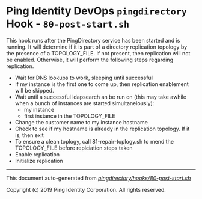 
# Ping Identity DevOps `pingdirectory` Hook - `80-post-start.sh`
This hook runs after the PingDirectory service has been started and is running.  It
will determine if it is part of a directory replication topology by the presence
of a TOPOLOGY_FILE.  If not present, then replication will not be enabled.  Otherwise,
it will perform the following steps regarding replication.

- Wait for DNS lookups to work, sleeping until successful
- If my instance is the first one to come up, then replication enablement will be skipped.
- Wait until a successful ldapsearch an be run on (this may take awhile when a bunch of instances are started simultaneiously):
  - my instance
  - first instance in the TOPOLOGY_FILE
- Change the customer name to my instance hostname
- Check to see if my hostname is already in the replication topology.  If it is, then exit
- To ensure a clean toplogy, call 81-repair-toplogy.sh to mend the TOPOLOGY_FILE before replciation steps taken
- Enable replication
- Initialize replication

---
This document auto-generated from _[pingdirectory/hooks/80-post-start.sh](https://github.com/pingidentity/pingidentity-docker-builds/blob/master/pingdirectory/hooks/80-post-start.sh)_

Copyright (c)  2019 Ping Identity Corporation. All rights reserved.
